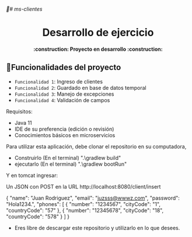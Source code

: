 <em> 📁# ms-clientes </em>
<h1 align="center"> Desarrollo de ejercicio</h1>


<h4 align="center">
 :construction: Proyecto en desarrollo :construction:
</h4>

## :hammer:Funcionalidades del proyecto

- `Funcionalidad 1`: Ingreso de clientes
- `Funcionalidad 2`: Guardado en base de datos temporal
- `Funcionalidad 3`: Manejo de excepciones
- `Funcionalidad 4`: Validación de campos

Requisitos:
- Java 11
- IDE de su preferencia (edición o revisión)
- Conocimientos básicos en microservicios


Para utilizar esta aplicación, debe clonar el repositorio en su computadora, 
- Construirlo (En el terminal) ".\gradlew build"
- ejecutarlo  (En el terminal) ".\gradlew bootRun"
 
Y en tomcat ingresar:

Un JSON con POST en la URL http://localhost:8080/client/insert

{
"name": "Juan Rodriguez",
"email": "juzsss@wwwz.com",
"password": "Hola1234.",
"phones": [
{
"number": "1234567",
"cityCode": "1",
"countryCode": "57"
},
{
"number": "12345678",
"cityCode": "18",
"countryCode": "578"
}
]
}

- Eres libre de descargar este repositorio y utilizarlo en lo que desees.
